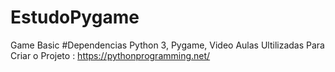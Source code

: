# EstudoPygame
Game Basic
#Dependencias
Python 3,
Pygame,
Video Aulas Ultilizadas Para Criar o Projeto :
https://pythonprogramming.net/
